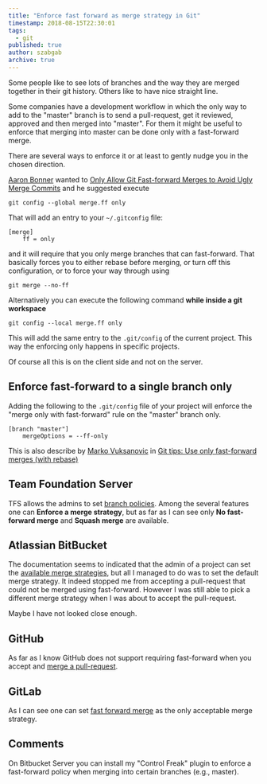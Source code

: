 ```yaml
---
title: "Enforce fast forward as merge strategy in Git"
timestamp: 2018-08-15T22:30:01
tags:
  - git
published: true
author: szabgab
archive: true
---
```



Some people like to see lots of branches and the way they are merged together in their git history. Others like to have nice straight line.

Some companies have a development workflow in which the only way to add to the "master" branch is to send a pull-request, get it reviewed, approved and then merged into "master". For them it might be useful to enforce that merging into master can be done only with a fast-forward merge.


There are several ways to enforce it or at least to gently nudge you in the chosen direction.

[Aaron Bonner](https://twitter.com/ajbonner) wanted to
[Only Allow Git Fast-forward Merges to Avoid Ugly Merge Commits](https://aaronbonner.io/post/78444674979/only-allow-git-fast-forward-merges-to-avoid-ugly) and he suggested execute

```
git config --global merge.ff only
```

That will add an entry to your `~/.gitconfig` file:

```
[merge]
    ff = only
```

and it will require that you only merge branches that can fast-forward. That basically forces you to either rebase before merging, or turn off this configuration, or to force your way through using

```
git merge --no-ff
```

Alternatively you can execute the following command <b>while inside a git workspace</b>

```
git config --local merge.ff only
```

This will add the same entry to the `.git/config` of the current project.
This way the enforcing only happens in specific projects.

Of course all this is on the client side and not on the server.

## Enforce fast-forward to a single branch only

Adding the following to the `.git/config` file of your project will enforce the "merge only with fast-forward" rule on the "master" branch only.

```
[branch "master"]
    mergeOptions = --ff-only
```

This is also describe by [Marko Vuksanovic](https://twitter.com/mvuksano) 
in [Git tips: Use only fast-forward merges (with rebase)](https://medium.com/@mvuksano/git-tips-use-only-fast-forward-merges-with-rebase-c80c9d260a83)

## Team Foundation Server

TFS allows the admins to set 
[branch policies](https://docs.microsoft.com/en-us/vsts/repos/git/branch-policies?view=vst). Among the several features one can <b>Enforce a merge strategy</b>, but as far as I can see only <b>No fast-forward merge</b> and <b>Squash merge</b> are available.


## Atlassian BitBucket

The documentation seems to indicated that the admin of a project can set the
[available merge strategies](https://confluence.atlassian.com/bitbucketserver/pull-request-merge-strategies-844499235.html), but all I managed to do was to set the default merge strategy. It indeed stopped me from accepting a pull-request that could not be merged using fast-forward. However I was still able to pick a different merge strategy when I was about to accept the pull-request.

Maybe I have not looked close enough.

## GitHub

As far as I know GitHub does not support requiring fast-forward when you accept and [merge a pull-request](https://help.github.com/articles/merging-a-pull-request/).

## GitLab

As I can see one can set [fast forward merge](https://docs.gitlab.com/ee/user/project/merge_requests/fast_forward_merge.html) as the only acceptable merge strategy.


## Comments

On Bitbucket Server you can install my "Control Freak" plugin to enforce a fast-forward policy when merging into certain branches (e.g., master).

